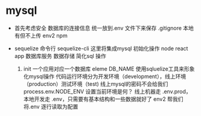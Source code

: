 # mysql

- 首先考虑安全
 数据库的连接信息 统一放到.env 文件下来保存
 .gitignore 本地有但不上传
 env2 npm

- sequelize 命令行
  sequelize-cli 这里将集成mysql 初始化操作
  node react app 数据库服务 数据存储
  简化sql 操作
  1. init
    一个应用对应一个数据库 eleme DB_NAME
    使用sqluelize工具来形象化mysql操作
    代码运行环境分为开发环境（development），线上环境（production）测试环境（test)
    线上mysql的密码不会给我们 process.env.NODE_ENV 设置当前环境是何？
    线上机器走 .env.prod，本地开发走 .env，只需要有基本结构和一些数据就好了
    env2 帮我们将.env 逐行读取为配置